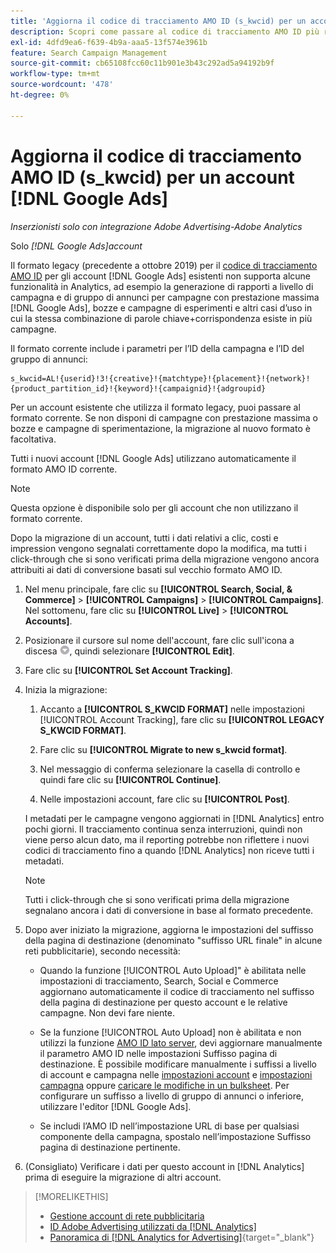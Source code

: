 ```yaml
---
title: 'Aggiorna il codice di tracciamento AMO ID (s_kwcid) per un account  [!DNL Google Ads] '
description: Scopri come passare al codice di tracciamento AMO ID più recente per un account  [!DNL Google Ads] .
exl-id: 4dfd9ea6-f639-4b9a-aaa5-13f574e3961b
feature: Search Campaign Management
source-git-commit: cb65108fcc60c11b901e3b43c292ad5a94192b9f
workflow-type: tm+mt
source-wordcount: '478'
ht-degree: 0%

---
```


# Aggiorna il codice di tracciamento AMO ID (s_kwcid) per un account [!DNL Google Ads]

*Inserzionisti solo con integrazione Adobe Advertising-Adobe Analytics*

Solo *[!DNL Google Ads]account*

Il formato legacy (precedente a ottobre 2019) per il [codice di tracciamento AMO ID](/help/integrations/analytics/ids.md#amo-id-formats) per gli account [!DNL Google Ads] esistenti non supporta alcune funzionalità in Analytics, ad esempio la generazione di rapporti a livello di campagna e di gruppo di annunci per campagne con prestazione massima [!DNL Google Ads], bozze e campagne di esperimenti e altri casi d’uso in cui la stessa combinazione di parole chiave+corrispondenza esiste in più campagne.

Il formato corrente include i parametri per l’ID della campagna e l’ID del gruppo di annunci:

```
s_kwcid=AL!{userid}!3!{creative}!{matchtype}!{placement}!{network}!{product_partition_id}!{keyword}!{campaignid}!{adgroupid}
```

Per un account esistente che utilizza il formato legacy, puoi passare al formato corrente. Se non disponi di campagne con prestazione massima o bozze e campagne di sperimentazione, la migrazione al nuovo formato è facoltativa.

Tutti i nuovi account [!DNL Google Ads] utilizzano automaticamente il formato AMO ID corrente.

>[!NOTE]
>
>Questa opzione è disponibile solo per gli account che non utilizzano il formato corrente.
>
>Dopo la migrazione di un account, tutti i dati relativi a clic, costi e impression vengono segnalati correttamente dopo la modifica, ma tutti i click-through che si sono verificati prima della migrazione vengono ancora attribuiti ai dati di conversione basati sul vecchio formato AMO ID.

1. Nel menu principale, fare clic su **[!UICONTROL Search, Social, & Commerce]** \> **[!UICONTROL Campaigns]** \> **[!UICONTROL Campaigns]**. Nel sottomenu, fare clic su **[!UICONTROL Live]** \> **[!UICONTROL Accounts]**.

1. Posizionare il cursore sul nome dell&#39;account, fare clic sull&#39;icona a discesa ![freccia](/help/search-social-commerce/assets/arrow-dropdown-menu.png), quindi selezionare **[!UICONTROL Edit]**.

1. Fare clic su **[!UICONTROL Set Account Tracking]**.

1. Inizia la migrazione:

   1. Accanto a **[!UICONTROL S_KWCID FORMAT]** nelle impostazioni [!UICONTROL Account Tracking], fare clic su **[!UICONTROL LEGACY S_KWCID FORMAT]**.

   1. Fare clic su **[!UICONTROL Migrate to new s_kwcid format]**.

   1. Nel messaggio di conferma selezionare la casella di controllo e quindi fare clic su **[!UICONTROL Continue]**.

   1. Nelle impostazioni account, fare clic su **[!UICONTROL Post]**.

   I metadati per le campagne vengono aggiornati in [!DNL Analytics] entro pochi giorni. Il tracciamento continua senza interruzioni, quindi non viene perso alcun dato, ma il reporting potrebbe non riflettere i nuovi codici di tracciamento fino a quando [!DNL Analytics] non riceve tutti i metadati.

   >[!NOTE]
   >
   >Tutti i click-through che si sono verificati prima della migrazione segnalano ancora i dati di conversione in base al formato precedente.

1. Dopo aver iniziato la migrazione, aggiorna le impostazioni del suffisso della pagina di destinazione (denominato &quot;suffisso URL finale&quot; in alcune reti pubblicitarie), secondo necessità:

   * Quando la funzione [!UICONTROL Auto Upload]&quot; è abilitata nelle impostazioni di tracciamento, Search, Social e Commerce aggiornano automaticamente il codice di tracciamento nel suffisso della pagina di destinazione per questo account e le relative campagne. Non devi fare niente.

   * Se la funzione [!UICONTROL Auto Upload] non è abilitata e non utilizzi la funzione [AMO ID lato server](/help/integrations/analytics/ids.md#amo-id-formats), devi aggiornare manualmente il parametro AMO ID nelle impostazioni Suffisso pagina di destinazione. È possibile modificare manualmente i suffissi a livello di account e campagna nelle [impostazioni account](/help/search-social-commerce/campaign-management/accounts/ad-network-account-manage.md) e [impostazioni campagna](/help/search-social-commerce/campaign-management/campaigns/campaign-settings-google.md) oppure [caricare le modifiche in un bulksheet](/help/search-social-commerce/campaign-management/bulksheets/bulksheet-upload.md). Per configurare un suffisso a livello di gruppo di annunci o inferiore, utilizzare l&#39;editor [!DNL Google Ads].

   * Se includi l’AMO ID nell’impostazione URL di base per qualsiasi componente della campagna, spostalo nell’impostazione Suffisso pagina di destinazione pertinente.

1. (Consigliato) Verificare i dati per questo account in [!DNL Analytics] prima di eseguire la migrazione di altri account.

>[!MORELIKETHIS]
>
>* [Gestione account di rete pubblicitaria](ad-network-account-manage.md)
>* [ID Adobe Advertising utilizzati da [!DNL Analytics]](/help/integrations/analytics/ids.md)
>* [Panoramica di [!DNL Analytics for Advertising]](https://experienceleague.adobe.com/docs/advertising/integrations/home.html?lang=it){target="_blank"}
